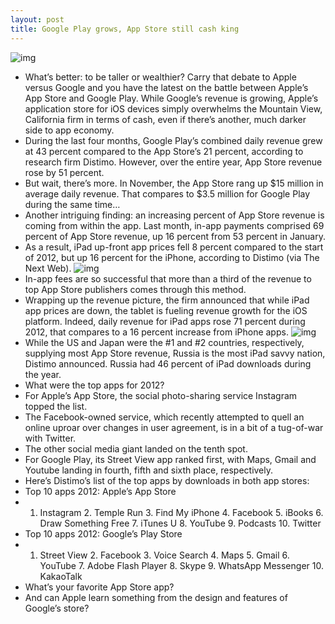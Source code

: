 ```yaml
---
layout: post
title: Google Play grows, App Store still cash king
---
```

![img](http://media.idownloadblog.com/wp-content/uploads/2012/09/iTunes-Store-Map-apps.jpg)
* What’s better: to be taller or wealthier? Carry that debate to Apple versus Google and you have the latest on the battle between Apple’s App Store and Google Play. While Google’s revenue is growing, Apple’s application store for iOS devices simply overwhelms the Mountain View, California firm in terms of cash, even if there’s another, much darker side to app economy.
* During the last four months, Google Play’s combined daily revenue grew at 43 percent compared to the App Store’s 21 percent, according to research firm Distimo. However, over the entire year, App Store revenue rose by 51 percent.
* But wait, there’s more. In November, the App Store rang up $15 million in average daily revenue. That compares to $3.5 million for Google Play during the same time…
* Another intriguing finding: an increasing percent of App Store revenue is coming from within the app. Last month, in-app payments comprised 69 percent of App Store revenue, up 16 percent from 53 percent in January.
* As a result, iPad up-front app prices fell 8 percent compared to the start of 2012, but up 16 percent for the iPhone, according to Distimo (via The Next Web).
![img](http://media.idownloadblog.com/wp-content/uploads/2012/12/Distimo-app-stores-in-app.png)
* In-app fees are so successful that more than a third of the revenue to top App Store publishers comes through this method.
* Wrapping up the revenue picture, the firm announced that while iPad app prices are down, the tablet is fueling revenue growth for the iOS platform. Indeed, daily revenue for iPad apps rose 71 percent during 2012, that compares to a 16 percent increase from iPhone apps.
![img](http://media.idownloadblog.com/wp-content/uploads/2012/12/Distimo-app-stores-iPad-downloads.png)
* While the US and Japan were the #1 and #2 countries, respectively, supplying most App Store revenue, Russia is the most iPad savvy nation, Distimo announced. Russia had 46 percent of iPad downloads during the year.
* What were the top apps for 2012?
* For Apple’s App Store, the social photo-sharing service Instagram topped the list.
* The Facebook-owned service, which recently attempted to quell an online uproar over changes in user agreement, is in a bit of a tug-of-war with Twitter.
* The other social media giant landed on the tenth spot.
* For Google Play, its Street View app ranked first, with Maps, Gmail and Youtube landing in fourth, fifth and sixth place, respectively.
* Here’s Distimo’s list of the top apps by downloads in both app stores:
* Top 10 apps 2012: Apple’s App Store
* 1. Instagram 2. Temple Run 3. Find My iPhone 4. Facebook 5. iBooks 6. Draw Something Free 7. iTunes U 8. YouTube 9. Podcasts 10. Twitter
* Top 10 apps 2012: Google’s Play Store
* 1. Street View 2. Facebook 3. Voice Search 4. Maps 5. Gmail 6. YouTube 7. Adobe Flash Player 8. Skype 9. WhatsApp Messenger 10. KakaoTalk
* What’s your favorite App Store app?
* And can Apple learn something from the design and features of Google’s store?

